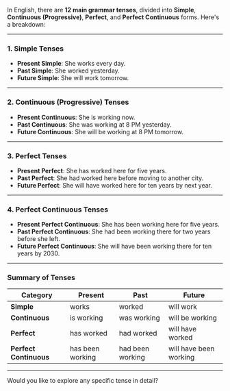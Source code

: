 In English, there are **12 main grammar tenses**, divided into **Simple**, **Continuous (Progressive)**, **Perfect**, and **Perfect Continuous** forms. Here's a breakdown:

---

### **1. Simple Tenses**

- **Present Simple**: She works every day.
- **Past Simple**: She worked yesterday.
- **Future Simple**: She will work tomorrow.

---

### **2. Continuous (Progressive) Tenses**

- **Present Continuous**: She is working now.
- **Past Continuous**: She was working at 8 PM yesterday.
- **Future Continuous**: She will be working at 8 PM tomorrow.

---

### **3. Perfect Tenses**

- **Present Perfect**: She has worked here for five years.
- **Past Perfect**: She had worked here before moving to another city.
- **Future Perfect**: She will have worked here for ten years by next year.

---

### **4. Perfect Continuous Tenses**

- **Present Perfect Continuous**: She has been working here for five years.
- **Past Perfect Continuous**: She had been working there for two years before she left.
- **Future Perfect Continuous**: She will have been working there for ten years by 2030.

---

### Summary of Tenses

|**Category**|**Present**|**Past**|**Future**|
|---|---|---|---|
|**Simple**|works|worked|will work|
|**Continuous**|is working|was working|will be working|
|**Perfect**|has worked|had worked|will have worked|
|**Perfect Continuous**|has been working|had been working|will have been working|

---

Would you like to explore any specific tense in detail?